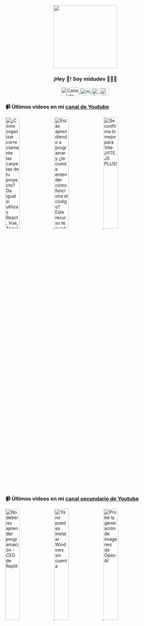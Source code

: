 <p align="center" width="300">
   <img align="center" width="200" src="https://user-images.githubusercontent.com/1561955/106762302-fda9de00-6635-11eb-99be-3ef744e60c0e.png" />
   <h3 align="center">¡Hey 👋! Soy midudev 👨🏻‍💻</h3>
</p>

<p align="center">
   <a href="https://twitch.tv/midudev" target="blank">
    <img align="center" src="https://upload.wikimedia.org/wikipedia/commons/c/ce/Twitch_logo_2019.svg" alt="Canal de Twitch de midudev" height="28px" width="56px" />
  </a>
  <span style="width: 8px;"> </span>
   <a href="https://youtube.com/midudev" target="blank">
    <img align="center" src="https://upload.wikimedia.org/wikipedia/commons/0/09/YouTube_full-color_icon_%282017%29.svg" alt="midudev" height="23px" width="33px" />
  </a>
  <span style="width: 8px;"> </span>
  <a href="https://instagram.com/midu.dev" target="blank">
    <img align="center" src="https://upload.wikimedia.org/wikipedia/commons/e/e7/Instagram_logo_2016.svg" alt="Canal de Instagram de midu.dev" height="23px" width="23px" />
  </a>
  <span style="width: 8px;"> </span>
  <a href="https://twitter.com/midudev" target="blank">
    <img align="center" src="https://upload.wikimedia.org/wikipedia/commons/thumb/6/6f/Logo_of_Twitter.svg/2491px-Logo_of_Twitter.svg.png" alt="Canal de Twitter de midudev" height="23px" width="28px" />
  </a>
</p>

### 📹 Últimos vídeos en mi [canal de Youtube](https://youtube.com/midudev?sub_confirmation=1)

<a href='https://youtu.be/kxtH6chdiI8' target='_blank'>
  <img width='30%' src='https://img.youtube.com/vi/kxtH6chdiI8/mqdefault.jpg' alt='¿Cómo organizar correctamente las carpetas de tu proyecto?  Da igual si utilizas React, Vue, Angular' />
</a>
<a href='https://youtu.be/F8IsaX_WQJ4' target='_blank'>
  <img width='30%' src='https://img.youtube.com/vi/F8IsaX_WQJ4/mqdefault.jpg' alt='Estás aprendiendo a programar y ¿te cuesta entender cómo funciona el código? Este recurso te puede c' />
</a>
<a href='https://youtu.be/Q1qKWP5Eq7Y' target='_blank'>
  <img width='30%' src='https://img.youtube.com/vi/Q1qKWP5Eq7Y/mqdefault.jpg' alt='Se confirma lo mejor para Vite: ¡VITE.JS PLUS!' />
</a>

### 📹 Últimos vídeos en mi [canal secundario de Youtube](https://youtube.com/midulive?sub_confirmation=1)

<a href='https://youtu.be/9HxnBjb3jco' target='_blank'>
  <img width='30%' src='https://img.youtube.com/vi/9HxnBjb3jco/mqdefault.jpg' alt='No deberías aprender programación - CEO de Replit' />
</a>
<a href='https://youtu.be/0NfpRlBF7kA' target='_blank'>
  <img width='30%' src='https://img.youtube.com/vi/0NfpRlBF7kA/mqdefault.jpg' alt='Ya no puedes instalar Windows sin cuenta' />
</a>
<a href='https://youtu.be/Qvs0KCya3Ns' target='_blank'>
  <img width='30%' src='https://img.youtube.com/vi/Qvs0KCya3Ns/mqdefault.jpg' alt='Probé la generación de imágenes de OpenAI' />
</a>